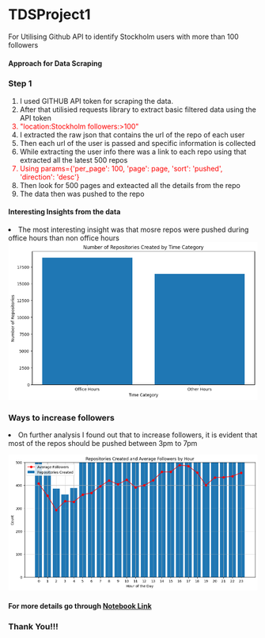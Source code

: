 # TDSProject1
For Utilising Github API to identify Stockholm users with more than 100 followers
#### Approach for Data Scraping
### Step 1
<ol>
<li>I used GITHUB API token for scraping the data.</li>
<li>After that utilisied requests library to extract basic filtered data using the API token</li>
<li style="color:red">"location:Stockholm followers:>100"</li>
<li>I extracted the raw json that contains the url of the repo of each user</li>
<li>Then each url of the user is passed and specific information is collected</li>
<li>While extracting the user info there  was a link to each repo using that extracted all the latest 500 repos</li>
<li style="color:red">Using params={'per_page': 100, 'page': page, 'sort': 'pushed', 'direction': 'desc'}</li>
<li> Then look for 500 pages and exteacted all the details from the repo</li>
<li> The data then was pushed to the repo</li>
</ol>

#### Interesting Insights from the data
<li> The most interesting insight was that mosre repos were pushed during office hours than non office hours</li>
<img src=OfficeHours.png></img>

### Ways to increase followers

<li> On further analysis I found out that to increase followers, it is evident that most of the repos should be pushed between 3pm to 7pm</li>

<img src=Timeday.png></img>

<h4>For more details go through <a href=https://github.com/gyanesh-iitmiimb/TDSProject1/blob/main/TDS_assignment.ipynb>Notebook Link</a></h4>

<h3>Thank You!!!</h3>

